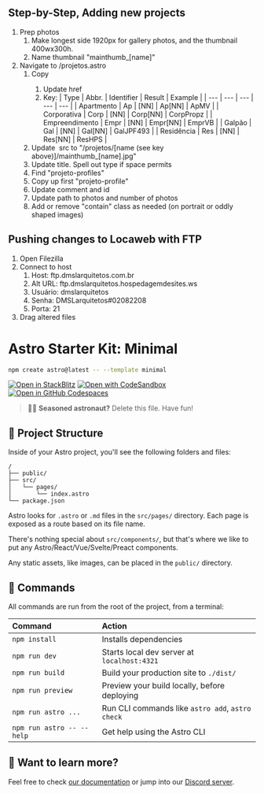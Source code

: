## Step-by-Step, Adding new projects

1. Prep photos
   1. Make longest side 1920px for gallery photos, and the thumbnail 400wx300h.
   2. Name thumbnail "mainthumb\_[name]"
2. Navigate to /projetos.astro
   1. Copy <a>
      1. Update href
      2. Key:
         | Type | Abbr. | Identifier | Result | Example |
         | --- | --- | --- | --- | --- |
         | Apartmento | Ap | [NN] | Ap[NN] | ApMV |
         | Corporativa | Corp | [NN] | Corp[NN] | CorpPropz |
         | Empreendimento | Empr | [NN] | Empr[NN] | EmprVB |
         | Galpão | Gal | [NN] | Gal[NN] | GalJPF493 |
         | Residência | Res | [NN] | Res[NN] | ResHPS |
   2. Update <img> src to "/projetos/[name (see key above)]/mainthumb\_[name].jpg"
   3. Update title. Spell out type if space permits
   4. Find "projeto-profiles"
   5. Copy up first "projeto-profile"
   6. Update comment and id
   7. Update path to photos and number of photos
   8. Add or remove "contain" class as needed (on portrait or oddly shaped images)

## Pushing changes to Locaweb with FTP

1. Open Filezilla
2. Connect to host
   1. Host: ftp.dmslarquitetos.com.br
   2. Alt URL: ftp.dmslarquitetos.hospedagemdesites.ws
   3. Usuário: dmslarquitetos
   4. Senha: DMSLarquitetos#02082208
   5. Porta: 21
3. Drag altered files

# Astro Starter Kit: Minimal

```sh
npm create astro@latest -- --template minimal
```

[![Open in StackBlitz](https://developer.stackblitz.com/img/open_in_stackblitz.svg)](https://stackblitz.com/github/withastro/astro/tree/latest/examples/minimal)
[![Open with CodeSandbox](https://assets.codesandbox.io/github/button-edit-lime.svg)](https://codesandbox.io/p/sandbox/github/withastro/astro/tree/latest/examples/minimal)
[![Open in GitHub Codespaces](https://github.com/codespaces/badge.svg)](https://codespaces.new/withastro/astro?devcontainer_path=.devcontainer/minimal/devcontainer.json)

> 🧑‍🚀 **Seasoned astronaut?** Delete this file. Have fun!

## 🚀 Project Structure

Inside of your Astro project, you'll see the following folders and files:

```text
/
├── public/
├── src/
│   └── pages/
│       └── index.astro
└── package.json
```

Astro looks for `.astro` or `.md` files in the `src/pages/` directory. Each page is exposed as a route based on its file name.

There's nothing special about `src/components/`, but that's where we like to put any Astro/React/Vue/Svelte/Preact components.

Any static assets, like images, can be placed in the `public/` directory.

## 🧞 Commands

All commands are run from the root of the project, from a terminal:

| Command                   | Action                                           |
| :------------------------ | :----------------------------------------------- |
| `npm install`             | Installs dependencies                            |
| `npm run dev`             | Starts local dev server at `localhost:4321`      |
| `npm run build`           | Build your production site to `./dist/`          |
| `npm run preview`         | Preview your build locally, before deploying     |
| `npm run astro ...`       | Run CLI commands like `astro add`, `astro check` |
| `npm run astro -- --help` | Get help using the Astro CLI                     |

## 👀 Want to learn more?

Feel free to check [our documentation](https://docs.astro.build) or jump into our [Discord server](https://astro.build/chat).
